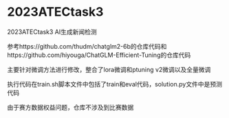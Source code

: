 # 2023ATECtask3
2023ATECtask3 AI生成新闻检测

参考https://github.com/thudm/chatglm2-6b的仓库代码和https://github.com/hiyouga/ChatGLM-Efficient-Tuning的仓库代码

主要针对微调方法进行修改，整合了lora微调和ptuning v2微调以及全量微调

执行代码在train.sh脚本文件中包括了train和eval代码，solution.py文件中是预测代码

由于赛方数据权益问题，仓库不涉及到比赛数据
